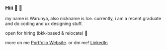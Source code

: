 ### Hiii 👋 🌺

my name is Warunya, also nickname is Ice. currently, i am a recent graduate and do coding and ux designing stuff.

open for hiring (bkk-based & relocate) 💖

more on me [Portfolio Website](https://iceschp.github.io/portfolio/). or dm me! [LinkedIn](https://www.linkedin.com/in/warunya-sangchompoo/)
